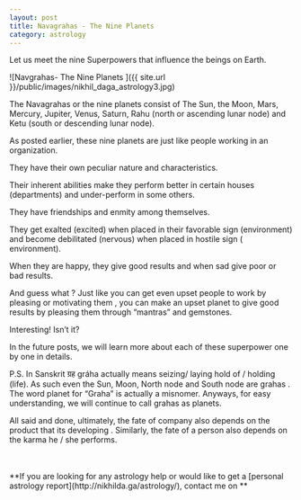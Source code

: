 ```yaml
---
layout: post
title: Navagrahas - The Nine Planets
category: astrology
---
```


Let us meet the nine Superpowers that influence the beings on Earth.

![Navgrahas- The Nine Planets ]({{ site.url }}/public/images/nikhil_daga_astrology3.jpg)

The Navagrahas or the nine planets consist of  The Sun, the Moon, Mars, Mercury, Jupiter, Venus, Saturn, Rahu (north or ascending lunar node) and Ketu (south or descending lunar node).

As posted earlier, these nine planets are just like people working in an organization.

They have their own peculiar nature and characteristics.

Their inherent abilities make they perform better in certain houses (departments) and under-perform in some others.

They have friendships and enmity among themselves.

They get exalted (excited) when placed in their favorable sign (environment) and become debilitated (nervous) when placed in hostile sign ( environment).

When they are happy, they give good results and when sad give poor or bad results.

And guess what ?
Just like you can get even upset people to work by pleasing or motivating them , you can make an upset planet to give good results by pleasing them through “mantras” and gemstones.

Interesting! Isn’t it?

In the future posts, we will learn more about each of these superpower one by one in details.



P.S.
In Sanskrit ग्रह gráha actually means seizing/ laying hold of / holding (life).
As such even the Sun, Moon, North node and South node are grahas .
The word planet for “Graha” is actually a misnomer. Anyways, for easy understanding, we will continue to call grahas as planets.


All said and done, ultimately, the fate of company also depends on the product that its developing . Similarly, the fate of a person also depends on the karma he / she performs.

<br>
<br>
**If you are looking for any astrology help or would like to get a [personal astrology report](http://nikhilda.ga/astrology/), contact me on <nikhil.daga.bitsian@gmail.com>**
